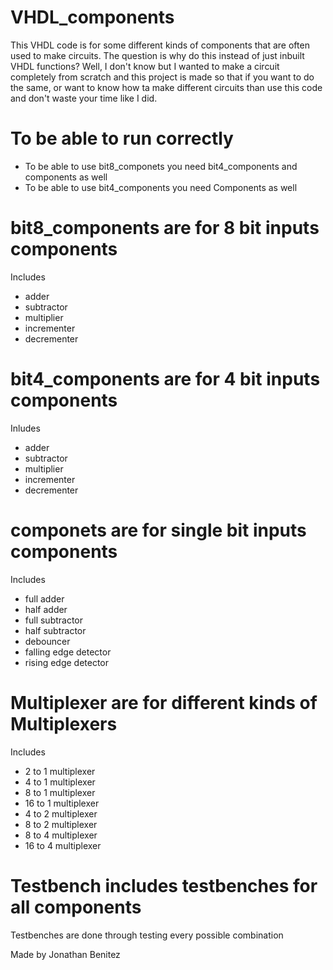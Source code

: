 # VHDL_components
This VHDL code is for some different kinds of components that are often used to make circuits. The question is why do this instead of just inbuilt VHDL functions? Well, I don't know but I wanted to make a circuit completely from scratch and this project is made so that if you want to do the same, or want to know how ta make different circuits than use this code and don't waste your time like I did.

# To be able to run correctly
- To be able to use bit8_componets you need bit4_components and components as well
- To be able to use bit4_components you need Components as well

# bit8_components are for 8 bit inputs components
Includes
- adder
- subtractor
- multiplier
- incrementer
- decrementer

# bit4_components are for 4 bit inputs components 
Inludes
- adder
- subtractor
- multiplier
- incrementer
- decrementer

# componets are for single bit inputs components
Includes
- full adder
- half adder
- full subtractor
- half subtractor
- debouncer
- falling edge detector
- rising edge detector

# Multiplexer are for different kinds of Multiplexers
Includes
- 2 to 1 multiplexer
- 4 to 1 multiplexer
- 8 to 1 multiplexer
- 16 to 1 multiplexer
- 4 to 2 multiplexer
- 8 to 2 multiplexer
- 8 to 4 multiplexer
- 16 to 4 multiplexer

# Testbench includes testbenches for all components
Testbenches are done through testing every possible combination

Made by Jonathan Benitez